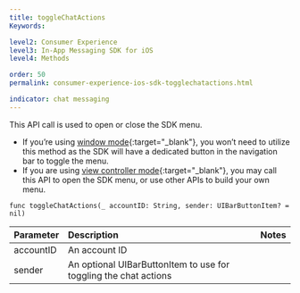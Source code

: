 ```yaml
---
title: toggleChatActions
Keywords:

level2: Consumer Experience
level3: In-App Messaging SDK for iOS
level4: Methods

order: 50
permalink: consumer-experience-ios-sdk-togglechatactions.html

indicator: chat messaging
---
```


This API call is used to open or close the SDK menu. 

* If you’re using [window mode](consumer-experience-ios-sdk-showconversation.html){:target="_blank"}, you won’t need to utilize this method as the SDK will have a dedicated button in the navigation bar to toggle the menu. 
* If you are using [view controller mode](consumer-experience-ios-sdk-showconversation.html){:target="_blank"}, you may call this API to open the SDK menu, or use other APIs to build your own menu. 

`func toggleChatActions(_ accountID: String, sender: UIBarButtonItem? = nil)`

| Parameter | Description | Notes |
| :--- | :--- | :--- |
| accountID | An account ID |
| sender | An optional UIBarButtonItem to use for toggling the chat actions |